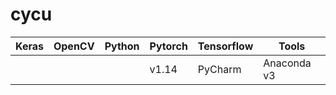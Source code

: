 # cycu

|  Keras | OpenCV   | Python  |Pytorch|Tensorflow|Tools|
|---|---|---|---|---|---|
||| |v1.14|PyCharm|Anaconda v3|
